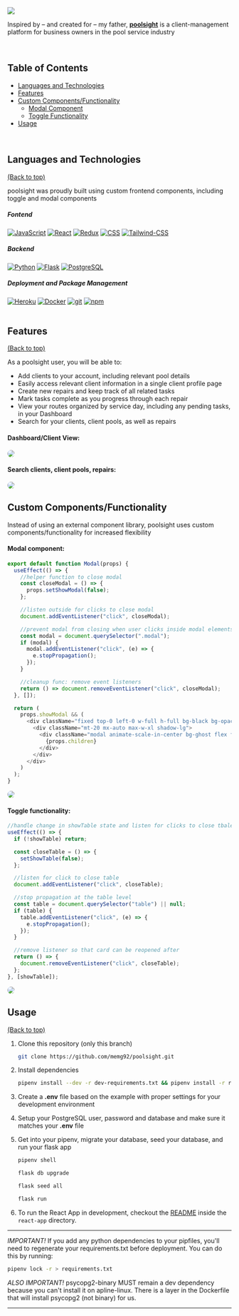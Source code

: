 <a href="https://poolsight.herokuapp.com/"><img src="./react-app/public/poolsight-logo-wide.png"/></a>

Inspired by – and created for – my father, **<a href="https://poolsight.herokuapp.com/">poolsight</a>** is a client-management platform for business owners in the pool service industry

<br>

## Table of Contents

- [Languages and Technologies](#Languages-and-Technologies)
- [Features](#Features)
- [Custom Components/Functionality](#Custom-Components/Functionality)
  - [Modal Component](#Modal-Component)
  - [Toggle Functionality](#Toggle-Functionality)
- [Usage](#Usage)

<br>

## Languages and Technologies

[(Back to top)](#table-of-contents)

poolsight was proudly built using custom frontend components, including toggle and modal components

<h5>Fontend</h5>
<a href="#"><img alt="JavaScript" src="https://img.shields.io/badge/-JavaScript-F7DF1E?style=flat-square&logo=JavaScript&logoColor=black" /></a>
<a href="https://reactjs.org/"><img alt="React" src="https://img.shields.io/badge/-React-61DAFB?style=flat-square&logo=React&logoColor=black" /></a>
<a href="https://redux.js.org/"><img alt="Redux" src="https://img.shields.io/badge/-Redux-764ABC?style=flat-square&logo=Redux&logoColor=white" /></a>
<a href="#"><img alt="CSS" src="https://img.shields.io/badge/-CSS3-1572B6?style=flat-square&logo=CSS3&logoColor=white" /></a>
<a href="https://tailwindcss.com/"><img alt="Tailwind-CSS" src="https://img.shields.io/badge/-Tailwind_CSS-38B2AC?style=flat-square&logo=Tailwind-CSS&logoColor=white" /></a>
<h5>Backend</h5>
<a href="#"><img alt="Python" src="https://img.shields.io/badge/-Python-3776AB?style=flat-square&logo=Python&logoColor=white" /></a>
<a href="https://flask.palletsprojects.com/en/1.1.x/"><img alt="Flask" src="https://img.shields.io/badge/-Flask-000000?style=flat-square&logo=Flask&logoColor=white" /></a>
<a href="https://www.postgresql.org/"><img alt="PostgreSQL" src="https://img.shields.io/badge/-PostgreSQL-336791?style=flat-square&logo=PostgreSQL&logoColor=white" /></a>
<h5>Deployment and Package Management</h5>
<a href="https://heroku.com/"><img alt="Heroku" src="https://img.shields.io/badge/-Heroku-430098?style=flat-square&logo=Heroku&logoColor=white" /></a>
<a href="https://docker.com/"><img alt="Docker" src="https://img.shields.io/badge/-Docker-2496ED?style=flat-square&logo=Docker&logoColor=white" /></a>
<a href="#"><img alt="git" src="https://img.shields.io/badge/-Git-F05032?style=flat-square&logo=git&logoColor=white" /></a>
<a href="https://www.npmjs.com/"><img alt="npm" src="https://img.shields.io/badge/-NPM-CB3837?style=flat-square&logo=npm&logoColor=white" /></a>

<br>
<br>

## Features

[(Back to top)](#table-of-contents)

As a poolsight user, you will be able to:

- Add clients to your account, including relevant pool details
- Easily access relevant client information in a single client profile page
- Create new repairs and keep track of all related tasks
- Mark tasks complete as you progress through each repair
- View your routes organized by service day, including any pending tasks, in your Dashboard
- Search for your clients, client pools, as well as repairs

#### Dashboard/Client View:

<img src="./react-app/src/assets/main-readme-gif.gif" style="border-radius: 10px"/>

#### Search clients, client pools, repairs:

<img src="./react-app/src/assets/search-feature.gif" style="border-radius: 10px"/>

<br>

## Custom Components/Functionality

Instead of using an external component library, poolsight uses custom components/functionality for increased flexibility

#### Modal component:

```javascript
export default function Modal(props) {
  useEffect(() => {
    //helper function to close modal
    const closeModal = () => {
      props.setShowModal(false);
    };

    //listen outside for clicks to close modal
    document.addEventListener("click", closeModal);

    //prevent modal from closing when user clicks inside modal elements
    const modal = document.querySelector(".modal");
    if (modal) {
      modal.addEventListener("click", (e) => {
        e.stopPropagation();
      });
    }

    //cleanup func: remove event listeners
    return () => document.removeEventListener("click", closeModal);
  }, []);

  return (
    props.showModal && (
      <div className="fixed top-0 left-0 w-full h-full bg-black bg-opacity-50">
        <div className="mt-20 mx-auto max-w-xl shadow-lg">
          <div className="modal animate-scale-in-center bg-ghost flex flex-col justify-center rounded-lg px-6 py-4 w-full">
            {props.children}
          </div>
        </div>
      </div>
    )
  );
}
```

<img src="./react-app/src/assets/modal-sample.gif" style="border-radius: 10px"/>

#### Toggle functionality:

```javascript
//handle change in showTable state and listen for clicks to close tbale
useEffect(() => {
  if (!showTable) return;

  const closeTable = () => {
    setShowTable(false);
  };

  //listen for click to close table
  document.addEventListener("click", closeTable);

  //stop propagation at the table level
  const table = document.querySelector("table") || null;
  if (table) {
    table.addEventListener("click", (e) => {
      e.stopPropagation();
    });
  }

  //remove listener so that card can be reopened after
  return () => {
    document.removeEventListener("click", closeTable);
  };
}, [showTable]);
```

<img src="./react-app/src/assets/toggle-sample.gif" style="border-radius: 10px"/>

<br>

## Usage

[(Back to top)](#table-of-contents)

1. Clone this repository (only this branch)

   ```bash
   git clone https://github.com/memg92/poolsight.git
   ```

2. Install dependencies

   ```bash
   pipenv install --dev -r dev-requirements.txt && pipenv install -r requirements.txt
   ```

3. Create a **.env** file based on the example with proper settings for your
   development environment
4. Setup your PostgreSQL user, password and database and make sure it matches your **.env** file

5. Get into your pipenv, migrate your database, seed your database, and run your flask app

   ```bash
   pipenv shell
   ```

   ```bash
   flask db upgrade
   ```

   ```bash
   flask seed all
   ```

   ```bash
   flask run
   ```

6. To run the React App in development, checkout the [README](./react-app/README.md) inside the `react-app` directory.

---

_IMPORTANT!_
If you add any python dependencies to your pipfiles, you'll need to regenerate your requirements.txt before deployment.
You can do this by running:

```bash
pipenv lock -r > requirements.txt
```

_ALSO IMPORTANT!_
psycopg2-binary MUST remain a dev dependency because you can't install it on apline-linux.
There is a layer in the Dockerfile that will install psycopg2 (not binary) for us.

---
